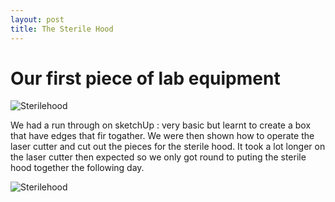 ```yaml
---
layout: post
title: The Sterile Hood
---
```



# Our first piece of lab equipment

 ![Sterilehood](https://github.com/dcandyce/dcandyce.github.io/blob/master/images/IMG_1269.jpg)

We had a run through on sketchUp : very basic but learnt to create a box that have edges that fir togather.
We were then shown how to operate the laser cutter and cut out the pieces for the sterile hood.
It took a lot longer on the laser cutter then expected so we only got round to puting the sterile hood together the following day.

![Sterilehood](https://github.com/dcandyce/dcandyce.github.io/blob/master/images/sterilehood3.jpg)
